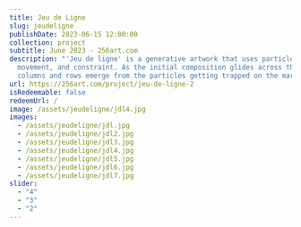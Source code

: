```yaml
---
title: Jeu de Ligne
slug: jeudeligne
publishDate: 2023-06-15 12:00:00
collection: project
subtitle: June 2023 - 256art.com
description: "'Jeu de ligne' is a generative artwork that uses particles,
  movement, and constraint. As the initial composition glides across the canvas,
  columns and rows emerge from the particles getting trapped on the margin."
url: https://256art.com/project/jeu-de-ligne-2
isRedeemable: false
redeemUrl: /
image: /assets/jeudeligne/jdl4.jpg
images:
  - /assets/jeudeligne/jdl.jpg
  - /assets/jeudeligne/jdl2.jpg
  - /assets/jeudeligne/jdl3.jpg
  - /assets/jeudeligne/jdl4.jpg
  - /assets/jeudeligne/jdl5.jpg
  - /assets/jeudeligne/jdl6.jpg
  - /assets/jeudeligne/jdl7.jpg
slider:
  - "4"
  - "3"
  - "2"
---
```

